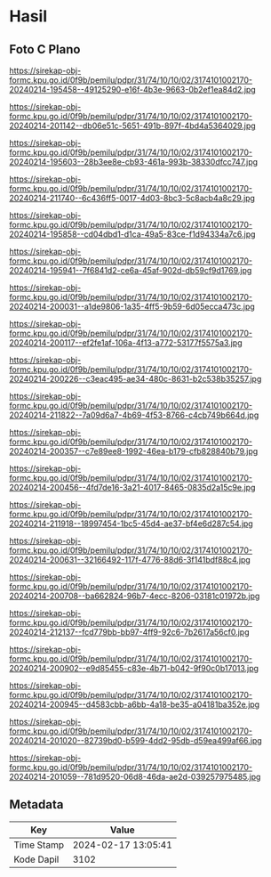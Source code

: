 # Hasil

## Foto C Plano

https://sirekap-obj-formc.kpu.go.id/0f9b/pemilu/pdpr/31/74/10/10/02/3174101002170-20240214-195458--49125290-e16f-4b3e-9663-0b2ef1ea84d2.jpg

https://sirekap-obj-formc.kpu.go.id/0f9b/pemilu/pdpr/31/74/10/10/02/3174101002170-20240214-201142--db06e51c-5651-491b-897f-4bd4a5364029.jpg

https://sirekap-obj-formc.kpu.go.id/0f9b/pemilu/pdpr/31/74/10/10/02/3174101002170-20240214-195603--28b3ee8e-cb93-461a-993b-38330dfcc747.jpg

https://sirekap-obj-formc.kpu.go.id/0f9b/pemilu/pdpr/31/74/10/10/02/3174101002170-20240214-211740--6c436ff5-0017-4d03-8bc3-5c8acb4a8c29.jpg

https://sirekap-obj-formc.kpu.go.id/0f9b/pemilu/pdpr/31/74/10/10/02/3174101002170-20240214-195858--cd04dbd1-d1ca-49a5-83ce-f1d94334a7c6.jpg

https://sirekap-obj-formc.kpu.go.id/0f9b/pemilu/pdpr/31/74/10/10/02/3174101002170-20240214-195941--7f6841d2-ce6a-45af-902d-db59cf9d1769.jpg

https://sirekap-obj-formc.kpu.go.id/0f9b/pemilu/pdpr/31/74/10/10/02/3174101002170-20240214-200031--a1de9806-1a35-4ff5-9b59-6d05ecca473c.jpg

https://sirekap-obj-formc.kpu.go.id/0f9b/pemilu/pdpr/31/74/10/10/02/3174101002170-20240214-200117--ef2fe1af-106a-4f13-a772-53177f5575a3.jpg

https://sirekap-obj-formc.kpu.go.id/0f9b/pemilu/pdpr/31/74/10/10/02/3174101002170-20240214-200226--c3eac495-ae34-480c-8631-b2c538b35257.jpg

https://sirekap-obj-formc.kpu.go.id/0f9b/pemilu/pdpr/31/74/10/10/02/3174101002170-20240214-211822--7a09d6a7-4b69-4f53-8766-c4cb749b664d.jpg

https://sirekap-obj-formc.kpu.go.id/0f9b/pemilu/pdpr/31/74/10/10/02/3174101002170-20240214-200357--c7e89ee8-1992-46ea-b179-cfb828840b79.jpg

https://sirekap-obj-formc.kpu.go.id/0f9b/pemilu/pdpr/31/74/10/10/02/3174101002170-20240214-200456--4fd7de16-3a21-4017-8465-0835d2a15c9e.jpg

https://sirekap-obj-formc.kpu.go.id/0f9b/pemilu/pdpr/31/74/10/10/02/3174101002170-20240214-211918--18997454-1bc5-45d4-ae37-bf4e6d287c54.jpg

https://sirekap-obj-formc.kpu.go.id/0f9b/pemilu/pdpr/31/74/10/10/02/3174101002170-20240214-200631--32166492-117f-4776-88d6-3f141bdf88c4.jpg

https://sirekap-obj-formc.kpu.go.id/0f9b/pemilu/pdpr/31/74/10/10/02/3174101002170-20240214-200708--ba662824-96b7-4ecc-8206-03181c01972b.jpg

https://sirekap-obj-formc.kpu.go.id/0f9b/pemilu/pdpr/31/74/10/10/02/3174101002170-20240214-212137--fcd779bb-bb97-4ff9-92c6-7b2617a56cf0.jpg

https://sirekap-obj-formc.kpu.go.id/0f9b/pemilu/pdpr/31/74/10/10/02/3174101002170-20240214-200902--e9d85455-c83e-4b71-b042-9f90c0b17013.jpg

https://sirekap-obj-formc.kpu.go.id/0f9b/pemilu/pdpr/31/74/10/10/02/3174101002170-20240214-200945--d4583cbb-a6bb-4a18-be35-a04181ba352e.jpg

https://sirekap-obj-formc.kpu.go.id/0f9b/pemilu/pdpr/31/74/10/10/02/3174101002170-20240214-201020--82739bd0-b599-4dd2-95db-d59ea499af66.jpg

https://sirekap-obj-formc.kpu.go.id/0f9b/pemilu/pdpr/31/74/10/10/02/3174101002170-20240214-201059--781d9520-06d8-46da-ae2d-039257975485.jpg


## Metadata

| Key        | Value               |
| ---------- | ------------------- |
| Time Stamp | 2024-02-17 13:05:41 |
| Kode Dapil | 3102                |



